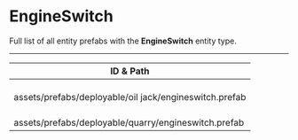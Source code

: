 # EngineSwitch
Full list of all <Badge type="warning" text="2"/> entity prefabs with the **EngineSwitch** entity type.

---
| ID & Path |
| --- |
| <a href="#336885727"><Badge id="336885727" type="tip" text="#"/></a> <Badge type="tip" text="336885727"/> <br> assets/prefabs/deployable/oil jack/engineswitch.prefab |
| <a href="#167149050"><Badge id="167149050" type="tip" text="#"/></a> <Badge type="tip" text="167149050"/> <br> assets/prefabs/deployable/quarry/engineswitch.prefab |
